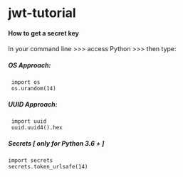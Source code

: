 # jwt-tutorial


#### How to get a secret key
In your command line >>> access Python >>> then type:

##### OS Approach:

     import os
     os.urandom(14)

##### UUID Approach:

     import uuid
     uuid.uuid4().hex

##### Secrets [ only for Python 3.6 + ]

    import secrets
    secrets.token_urlsafe(14)
    
